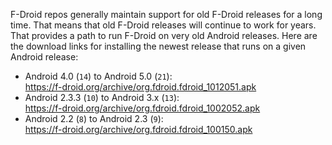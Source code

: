 F-Droid repos generally maintain support for old F-Droid releases for a long time.  That means that old F-Droid releases will continue to work for years.  That provides a path to run F-Droid on very old Android releases.  Here are the download links for installing the newest release that runs on a given Android release:

* Android 4.0 (`14`) to Android 5.0 (`21`): <br/> https://f-droid.org/archive/org.fdroid.fdroid_1012051.apk 
* Android 2.3.3 (`10`) to Android 3.x (`13`): <br/> https://f-droid.org/archive/org.fdroid.fdroid_1002052.apk 
* Android 2.2 (`8`) to Android 2.3 (`9`): <br/> https://f-droid.org/archive/org.fdroid.fdroid_100150.apk
